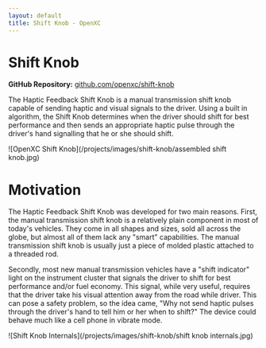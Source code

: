 ```yaml
---
layout: default
title: Shift Knob - OpenXC
---
```


<div class="page-header">
    <h1>Shift Knob</h1>
</div>

**GitHub Repository:** [github.com/openxc/shift-knob][github]

The Haptic Feedback Shift Knob is a manual transmission shift knob capable of 
sending haptic and visual signals to the driver. Using a built in algorithm, the 
Shift Knob determines when the driver should shift for best performance and then sends
an appropriate haptic pulse through the driver's hand signalling that he or she should shift.

![OpenXC Shift Knob](/projects/images/shift-knob/assembled shift knob.jpg)

<div class="page-header">
    <h1>Motivation</h1>
</div>

The Haptic Feedback Shift Knob was developed for two main reasons. First, the manual 
transmission shift knob is a relatively plain component in most of today's vehicles.
They come in all shapes and sizes, sold all across the globe, but almost all of them 
lack any "smart" capabilities. The manual transmission shift knob is usually just a 
piece of molded plastic attached to a threaded rod. 

Secondly, most new manual transmission vehicles have a "shift indicator" light on the 
instrument cluster that signals the driver to shift for best performance and/or fuel economy.
This signal, while very useful, requires that the driver take his visual attention away from 
the road while driver. This can pose a safety problem, so the idea came, "Why not send 
haptic pulses through the driver's hand to tell him or her when to shift?" The device 
could behave much like a cell phone in vibrate mode.

![Shift Knob Internals](/projects/images/shift-knob/shift knob internals.jpg)

[README]: https://github.com/openxc/retro-gauge/blob/master/README.mkd
[github]: https://github.com/openxc/shift-knob
